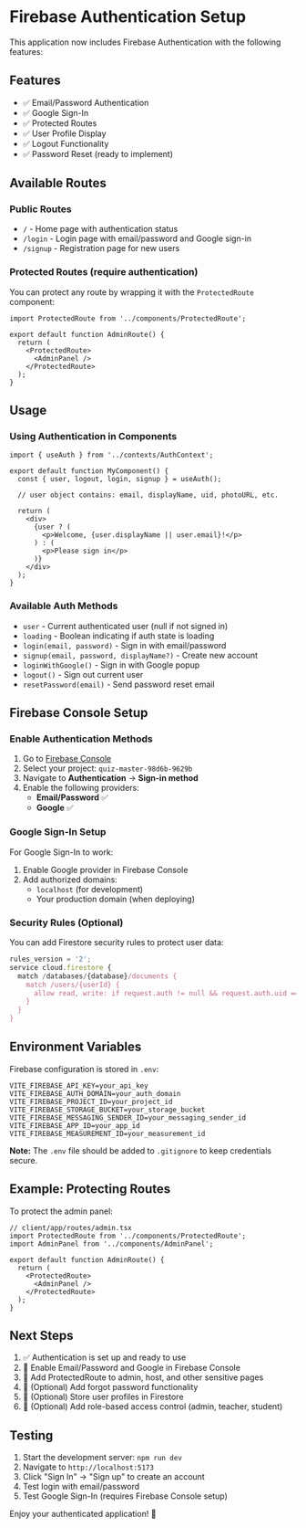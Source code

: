# Firebase Authentication Setup

This application now includes Firebase Authentication with the following features:

## Features
- ✅ Email/Password Authentication
- ✅ Google Sign-In
- ✅ Protected Routes
- ✅ User Profile Display
- ✅ Logout Functionality
- ✅ Password Reset (ready to implement)

## Available Routes

### Public Routes
- `/` - Home page with authentication status
- `/login` - Login page with email/password and Google sign-in
- `/signup` - Registration page for new users

### Protected Routes (require authentication)
You can protect any route by wrapping it with the `ProtectedRoute` component:

```tsx
import ProtectedRoute from '../components/ProtectedRoute';

export default function AdminRoute() {
  return (
    <ProtectedRoute>
      <AdminPanel />
    </ProtectedRoute>
  );
}
```

## Usage

### Using Authentication in Components

```tsx
import { useAuth } from '../contexts/AuthContext';

export default function MyComponent() {
  const { user, logout, login, signup } = useAuth();
  
  // user object contains: email, displayName, uid, photoURL, etc.
  
  return (
    <div>
      {user ? (
        <p>Welcome, {user.displayName || user.email}!</p>
      ) : (
        <p>Please sign in</p>
      )}
    </div>
  );
}
```

### Available Auth Methods

- `user` - Current authenticated user (null if not signed in)
- `loading` - Boolean indicating if auth state is loading
- `login(email, password)` - Sign in with email/password
- `signup(email, password, displayName?)` - Create new account
- `loginWithGoogle()` - Sign in with Google popup
- `logout()` - Sign out current user
- `resetPassword(email)` - Send password reset email

## Firebase Console Setup

### Enable Authentication Methods

1. Go to [Firebase Console](https://console.firebase.google.com/)
2. Select your project: `quiz-master-98d6b-9629b`
3. Navigate to **Authentication** → **Sign-in method**
4. Enable the following providers:
   - **Email/Password** ✅
   - **Google** ✅

### Google Sign-In Setup

For Google Sign-In to work:
1. Enable Google provider in Firebase Console
2. Add authorized domains:
   - `localhost` (for development)
   - Your production domain (when deploying)

### Security Rules (Optional)

You can add Firestore security rules to protect user data:

```javascript
rules_version = '2';
service cloud.firestore {
  match /databases/{database}/documents {
    match /users/{userId} {
      allow read, write: if request.auth != null && request.auth.uid == userId;
    }
  }
}
```

## Environment Variables

Firebase configuration is stored in `.env`:

```env
VITE_FIREBASE_API_KEY=your_api_key
VITE_FIREBASE_AUTH_DOMAIN=your_auth_domain
VITE_FIREBASE_PROJECT_ID=your_project_id
VITE_FIREBASE_STORAGE_BUCKET=your_storage_bucket
VITE_FIREBASE_MESSAGING_SENDER_ID=your_messaging_sender_id
VITE_FIREBASE_APP_ID=your_app_id
VITE_FIREBASE_MEASUREMENT_ID=your_measurement_id
```

**Note:** The `.env` file should be added to `.gitignore` to keep credentials secure.

## Example: Protecting Routes

To protect the admin panel:

```tsx
// client/app/routes/admin.tsx
import ProtectedRoute from '../components/ProtectedRoute';
import AdminPanel from '../components/AdminPanel';

export default function AdminRoute() {
  return (
    <ProtectedRoute>
      <AdminPanel />
    </ProtectedRoute>
  );
}
```

## Next Steps

1. ✅ Authentication is set up and ready to use
2. 🔄 Enable Email/Password and Google in Firebase Console
3. 🔄 Add ProtectedRoute to admin, host, and other sensitive pages
4. 🔄 (Optional) Add forgot password functionality
5. 🔄 (Optional) Store user profiles in Firestore
6. 🔄 (Optional) Add role-based access control (admin, teacher, student)

## Testing

1. Start the development server: `npm run dev`
2. Navigate to `http://localhost:5173`
3. Click "Sign In" → "Sign up" to create an account
4. Test login with email/password
5. Test Google Sign-In (requires Firebase Console setup)

Enjoy your authenticated  application! 🎉
